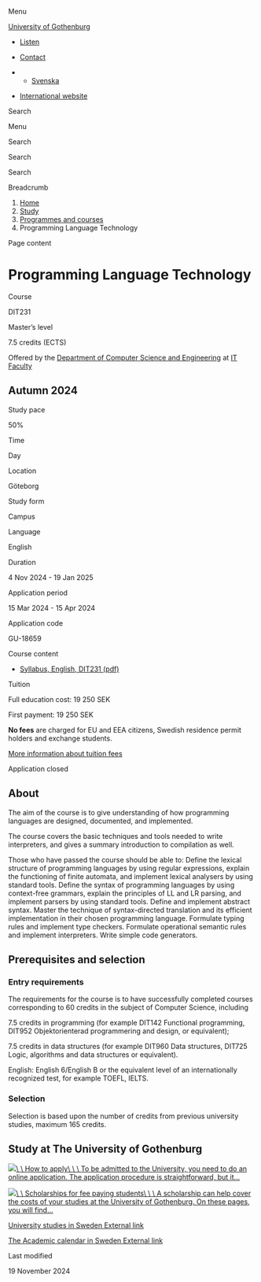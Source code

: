 Menu

[University of Gothenburg](/en)

- [Listen](//app-eu.readspeaker.com/cgi-bin/rsent?customerid=9467&lang=en_uk&readclass=region--content&url=https%3A%2F%2Fwww.gu.se%2Fen%2Fstudy-gothenburg%2Fprogramming-language-technology-dit231 "Listen with ReadSpeaker")

- [Contact](/en/contact)

- - [Svenska](/studera/hitta-utbildning/programspraksteknik-dit231)
- [International website](/en/study-gothenburg/programming-language-technology-dit231)

Search


Menu


Search


Search

Search

Breadcrumb

1. [Home](/en)
2. [Study](/en/study-in-gothenburg)
3. [Programmes and courses](/en/study-in-gothenburg/study-options)
4. Programming Language Technology


Page content

# Programming Language Technology

Course


DIT231


Master’s level



7.5 credits (ECTS)



Offered by the
[Department of Computer Science and Engineering](https://www.gu.se/en/computer-science-engineering)
at
[IT Faculty](https://www.gu.se/en/it-faculty)

## Autumn 2024

Study pace


50%

Time


Day

Location


Göteborg

Study form


Campus

Language


English

Duration


4 Nov 2024
\- 19 Jan 2025

Application period


15 Mar 2024
\- 15 Apr 2024

Application code


GU-18659

Course content


- [Syllabus, English, DIT231 (pdf)](https://kursplaner.gu.se/pdf/kurs/en/DIT231)


Tuition


Full education cost: 19 250 SEK

First payment: 19 250 SEK

**No fees** are charged for EU and EEA citizens, Swedish residence permit holders and exchange students.

[More information about tuition fees](https://www.gu.se/en/study-in-gothenburg/apply/tuition-fees)

Application closed


## About

The aim of the course is to give understanding of how programming languages are designed, documented, and implemented.

The course covers the basic techniques and tools needed to write interpreters, and gives a summary introduction to compilation as well.

Those who have passed the course should be able to: Define the lexical structure of programming languages by using regular expressions, explain the functioning of finite automata, and implement lexical analysers by using standard tools. Define the syntax of programming languages by using context-free grammars, explain the principles of LL and LR parsing, and implement parsers by using standard tools. Define and implement abstract syntax. Master the technique of syntax-directed translation and its efficient implementation in their chosen programming language. Formulate typing rules and implement type checkers. Formulate operational semantic rules and implement interpreters. Write simple code generators.

## Prerequisites and selection

### Entry requirements

The requirements for the course is to have successfully completed courses corresponding to 60 credits in the subject of Computer Science, including

7.5 credits in programming (for example DIT142 Functional programming, DIT952 Objektorienterad programmering and design, or equivalent);

7.5 credits in data structures (for example DIT960 Data structures, DIT725 Logic, algorithms and data structures or equivalent).

English: English 6/English B or the equivalent level of an internationally recognized test, for example TOEFL, IELTS.

### Selection

Selection is based upon the number of credits from previous university studies, maximum 165 credits.

## Study at The University of Gothenburg

[![](/sites/default/files/dynamic-image/dynamic_image_2188_218/public/2020-03/cytonn-photography-ZJEKICY5EXY-unsplash.jpg?media_id=2553&width=1904&height=208)\\
\\
How to apply\\
\\
\\
To be admitted to the University, you need to do an online application. The application procedure is straightforward, but it…](/en/study-in-gothenburg/apply)

[![](/sites/default/files/dynamic-image/dynamic_image_2188_218/public/2024-01/GU-7.jpg?media_id=95188&width=1904&height=208)\\
\\
Scholarships for fee paying students\\
\\
\\
A scholarship can help cover the costs of your studies at the University of Gothenburg. On these pages, you will find…](/en/study-in-gothenburg/apply/scholarships-for-fee-paying-students)

[University studies in Sweden External link](https://www.gu.se/en/study-in-gothenburg/before-you-arrive/university-studies-in-sweden "External link")

[The Academic calendar in Sweden External link](https://www.gu.se/en/study-in-gothenburg/when-you-are-here/academic-calendar "External link")

Last modified


19 November 2024